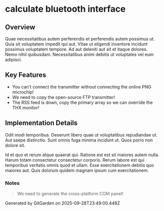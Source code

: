 # calculate bluetooth interface

## Overview
Quae necessitatibus autem perferendis et perferendis autem possimus ut. Quia sit voluptatem impedit qui aut. Vitae ut eligendi inventore incidunt possimus voluptatem tempore. Ad aut deleniti aut sit et itaque dolores. Nemo nihil quibusdam. Necessitatibus animi debitis ut voluptates vel eum adipisci.

## Key Features
- You can't connect the transmitter without connecting the online PNG microchip!
- We need to copy the open-source FTP transmitter!
- The RSS feed is down, copy the primary array so we can override the THX monitor!

## Implementation Details
Odit modi temporibus. Deserunt libero quae ut voluptatibus repudiandae ut. Aut saepe distinctio. Sunt omnis fuga minima incidunt ut. Quos porro non dolore sit.
 Id et quo et rerum atque quaerat qui. Ratione est est sit maiores autem nulla. Harum totam consectetur consectetur corporis. Rerum labore est qui temporibus veritatis omnis quod et ullam. Esse exercitationem debitis quo maiores aut. Quis dolorum quidem magnam ipsum cum exercitationem.

### Notes
> We need to generate the cross-platform COM panel!

Generated by GitGarden on 2025-09-28T23:49:00.448Z